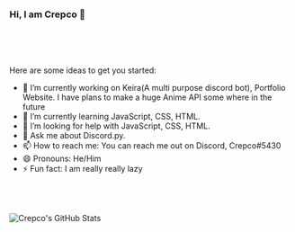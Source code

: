 ### Hi, I am Crepco 👋

<br />
<br />
<br />


Here are some ideas to get you started:

- 🔭 I’m currently working on Keira(A multi purpose discord bot), Portfolio Website. I have plans to make a huge Anime API some where in the future
- 🌱 I’m currently learning JavaScript, CSS, HTML.
- 🤔 I’m looking for help with JavaScript, CSS, HTML. 
- 💬 Ask me about Discord.py.
- 📫 How to reach me: You can reach me out on Discord, Crepco#5430
- 😄 Pronouns: He/Him
- ⚡ Fun fact: I am really really lazy

<br />
<br />
<br />


<img align="left" alt="Crepco's GitHub Stats" src="https://github-readme-stats.vercel.app/api?username=Crepco&show_icons=true&theme=tokyonight" />
